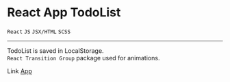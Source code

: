# React App TodoList
`React` `JS` `JSX/HTML` `SCSS`
***
TodoList is saved in LocalStorage.  
`React Transition Group` package used for animations.   

Link [App](https://todolist-project-react.netlify.app)